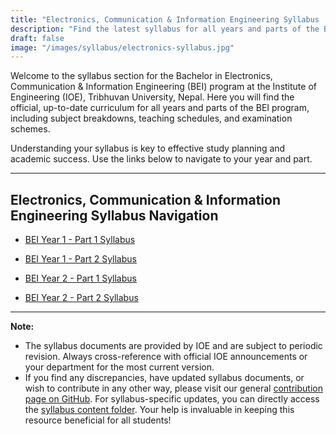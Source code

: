```yaml
---
title: "Electronics, Communication & Information Engineering Syllabus | IOE, Tribhuvan University"
description: "Find the latest syllabus for all years and parts of the Bachelor in Electronics, Communication & Information Engineering (BEI) program at the Institute of Engineering (IOE), Tribhuvan University, Nepal."
draft: false
image: "/images/syllabus/electronics-syllabus.jpg"
---
```


Welcome to the syllabus section for the Bachelor in Electronics, Communication & Information Engineering (BEI) program at the Institute of Engineering (IOE), Tribhuvan University, Nepal. Here you will find the official, up-to-date curriculum for all years and parts of the BEI program, including subject breakdowns, teaching schedules, and examination schemes.

Understanding your syllabus is key to effective study planning and academic success. Use the links below to navigate to your year and part.

---

## Electronics, Communication & Information Engineering Syllabus Navigation

- [BEI Year 1 - Part 1 Syllabus](/syllabus/electronics/year1-part1/)
- [BEI Year 1 - Part 2 Syllabus](/syllabus/electronics/year1-part2/)

- [BEI Year 2 - Part 1 Syllabus](/syllabus/electronics/year2-part1/)
- [BEI Year 2 - Part 2 Syllabus](/syllabus/electronics/year2-part2/)

---

**Note:**
- The syllabus documents are provided by IOE and are subject to periodic revision. Always cross-reference with official IOE announcements or your department for the most current version.
- If you find any discrepancies, have updated syllabus documents, or wish to contribute in any other way, please visit our general [contribution page on GitHub](https://github.com/ioenotes/ioenotes). For syllabus-specific updates, you can directly access the [syllabus content folder](https://github.com/ioenotes/ioenotes/tree/main/content/english/syllabus/electronics). Your help is invaluable in keeping this resource beneficial for all students! 